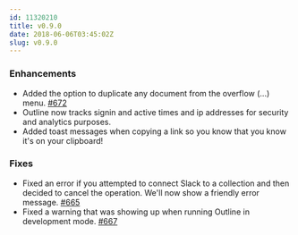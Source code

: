```yaml
---
id: 11320210
title: v0.9.0
date: 2018-06-06T03:45:02Z
slug: v0.9.0
---
```

    
### Enhancements

- Added the option to duplicate any document from the overflow (...) menu. [#672](https://github.com/outline/outline/pull/672)
- Outline now tracks signin and active times and ip addresses for security and analytics purposes.
- Added toast messages when copying a link so you know that you know it's on your clipboard!

### Fixes

- Fixed an error if you attempted to connect Slack to a collection and then decided to cancel the operation. We'll now show a friendly error message. [#665](https://github.com/outline/outline/issues/665)
- Fixed a warning that was showing up when running Outline in development mode. [#667](https://github.com/outline/outline/issues/667)
      